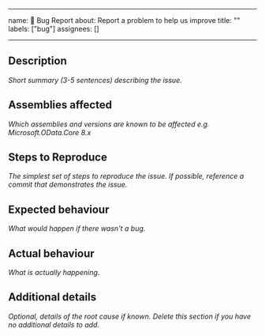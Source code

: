 <!-- markdownlint-disable MD002 MD041 -->
---
name: 🐞 Bug Report
about: Report a problem to help us improve
title: ""
labels: ["bug"]
assignees: []

---

## Description

*Short summary (3-5 sentences) describing the issue.*

## Assemblies affected

*Which assemblies and versions are known to be affected e.g. Microsoft.OData.Core 8.x*

## Steps to Reproduce

*The simplest set of steps to reproduce the issue. If possible, reference a commit that demonstrates the issue.*

## Expected behaviour

*What would happen if there wasn't a bug.*

## Actual behaviour

*What is actually happening.*

## Additional details

*Optional, details of the root cause if known. Delete this section if you have no additional details to add.*
